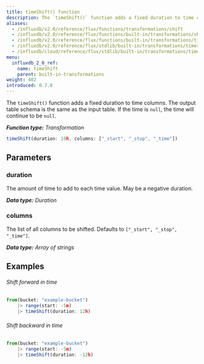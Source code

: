 ```yaml
---
title: timeShift() function
description: The `timeShift()` function adds a fixed duration to time columns.
aliases:
  - /influxdb/v2.0/reference/flux/functions/transformations/shift
  - /influxdb/v2.0/reference/flux/functions/built-in/transformations/shift
  - /influxdb/v2.0/reference/flux/functions/built-in/transformations/timeshift/
  - /influxdb/v2.0/reference/flux/stdlib/built-in/transformations/timeshift/
  - /influxdb/cloud/reference/flux/stdlib/built-in/transformations/timeshift/
menu:
  influxdb_2_0_ref:
    name: timeShift
    parent: built-in-transformations
weight: 402
introduced: 0.7.0
---
```


The `timeShift()` function adds a fixed duration to time columns.
The output table schema is the same as the input table.
If the time is `null`, the time will continue to be `null`.

_**Function type:** Transformation_

```js
timeShift(duration: 10h, columns: ["_start", "_stop", "_time"])
```

## Parameters

### duration
The amount of time to add to each time value.
May be a negative duration.

_**Data type:** Duration_

### columns
The list of all columns to be shifted.
Defaults to `["_start", "_stop", "_time"]`.

_**Data type:** Array of strings_

## Examples

###### Shift forward in time
```js
from(bucket: "example-bucket")
	|> range(start: -5m)
	|> timeShift(duration: 12h)
```

###### Shift backward in time
```js
from(bucket: "example-bucket")
	|> range(start: -5m)
	|> timeShift(duration: -12h)
```
